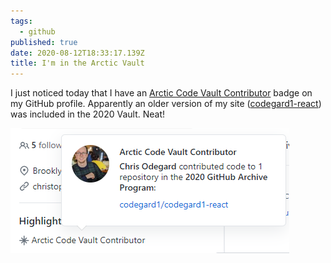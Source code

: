 ```yaml
---
tags:
  - github
published: true
date: 2020-08-12T18:33:17.139Z
title: I'm in the Arctic Vault
---
```


I just noticed today that I have an [Arctic Code Vault Contributor](https://github.community/t/earning-the-github-arctic-code-vault-badge/124219) badge on my GitHub profile. Apparently an older version of my site ([codegard1-react](https://github.com/codegard1/codegard1-react)) was included in the 2020 Vault. Neat!

![Arctic Code Vault Contributor Badge](./arctic-code-vault-contributor-badge.png "Arctic Code Vault Contributor Badge")
